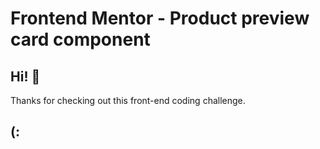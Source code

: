 # Frontend Mentor - Product preview card component

## Hi! 👋

Thanks for checking out this front-end coding challenge.

## (: ##
